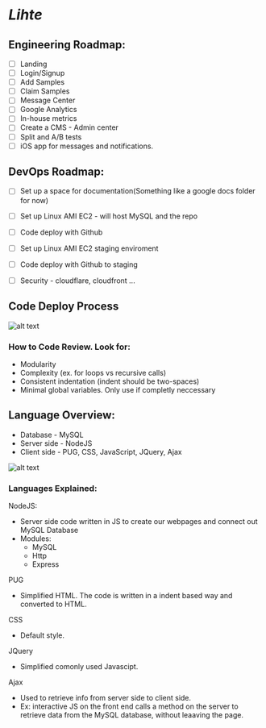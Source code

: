 # *Lihte*

## Engineering Roadmap:
- [ ] Landing
- [ ] Login/Signup
- [ ] Add Samples
- [ ] Claim Samples
- [ ] Message Center
- [ ] Google Analytics
- [ ] In-house metrics
- [ ] Create a CMS - Admin center
- [ ] Split and A/B tests
- [ ] iOS app for messages and notifications.

## DevOps Roadmap:
- [ ] Set up a space for documentation(Something like a google docs folder for now)
- [ ] Set up Linux AMI EC2 - will host MySQL and the repo
- [ ] Code deploy with Github
- [ ] Set up Linux AMI EC2 staging enviroment
- [ ] Code deploy with Github to staging
- [ ] Security - cloudflare, cloudfront ...


## Code Deploy Process

![alt text](http://www.caseycorvino.co/deployprocess.png)


### How to Code Review. Look for:
* Modularity
* Complexity (ex. for loops vs recursive calls)
* Consistent indentation (indent should be two-spaces)
* Minimal global variables. Only use if completly neccessary


## Language Overview:
* Database      -   MySQL
* Server side    -    NodeJS
* Client side     -    PUG, CSS, JavaScript, JQuery, Ajax

![alt text](http://www.caseycorvino.co/langauge%20model.png)


### Languages Explained:
NodeJS:
* Server side code written in JS to create our webpages and connect out MySQL Database
* Modules:
    * MySQL
    * Http
    * Express

PUG
* Simplified HTML. The code is written in a indent based way and converted to HTML.

CSS
* Default style.

JQuery
* Simplified comonly used Javascipt.

Ajax
* Used to retrieve info from server side to client side.
* Ex: interactive JS on the front end calls a method on the server to retrieve data from the MySQL database, without leaaving the page.

